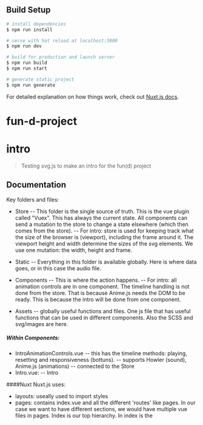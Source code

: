 ## Build Setup

``` bash
# install dependencies
$ npm run install

# serve with hot reload at localhost:3000
$ npm run dev

# build for production and launch server
$ npm run build
$ npm run start

# generate static project
$ npm run generate
```

For detailed explanation on how things work, check out [Nuxt.js docs](https://nuxtjs.org).
# fun-d-project


# intro

> Testing svg.js to make an intro for the fun(d) project

## Documentation
Key folders and files:
- Store
-- This folder is the single source of truth. This is the vue plugin called "Vuex". This has always the current state. All components can send a mutation to the store to change a state elsewhere (which then comes from the store). 
-- For intro: store is used for keeping track what the size of the browser is (viewport), including the frame around it. The viewport height and width determine the sizes of the svg elements. We use one mutation: the width, height and frame. 

- Static
    -- Everything in this folder is available globally. Here is where data goes, or in this case the audio file.
- Components
-- This is where the action happens.
-- For intro: all animation controls are in one component. The timeline handling is not done from the store. That is because Anime.js needs the DOM to be ready. This is because the intro will be done from one component. 

- Assets
-- globally useful functions and files. One js file that has useful functions that can be used in different components. Also the SCSS and svg/images are here.

##### Within Components:
- IntroAnimationControls.vue
-- this has the timeline methods: playing, resetting and responsiveness (bottuns).
-- supports Howler (sound), Anime.js (animations)
-- connected to the Store
- Intro.vue:
-- Intro 



####Nuxt
Nuxt.js uses: 
- layouts: useally used to import styles
- pages: contains index.vue and all the different 'routes' like pages. In our case we want to have different sections, we would have multiple vue files in pages. Index is our top hierarchy. In index is the <template> tag, signifying that that is the html file that you plugin. Has to have ONE container element (div, g, list or other html standard).




